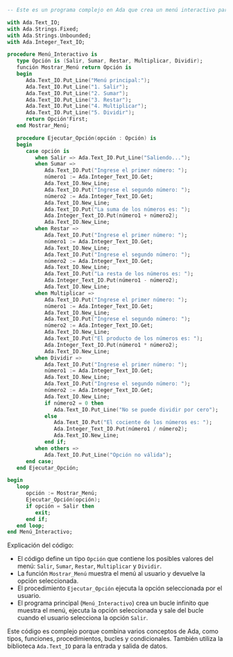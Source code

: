 ```ada
-- Este es un programa complejo en Ada que crea un menú interactivo para que el usuario pueda interactuar con el programa.

with Ada.Text_IO;
with Ada.Strings.Fixed;
with Ada.Strings.Unbounded;
with Ada.Integer_Text_IO;

procedure Menú_Interactivo is
   type Opción is (Salir, Sumar, Restar, Multiplicar, Dividir);
   función Mostrar_Menú return Opción is
   begin
      Ada.Text_IO.Put_Line("Menú principal:");
      Ada.Text_IO.Put_Line("1. Salir");
      Ada.Text_IO.Put_Line("2. Sumar");
      Ada.Text_IO.Put_Line("3. Restar");
      Ada.Text_IO.Put_Line("4. Multiplicar");
      Ada.Text_IO.Put_Line("5. Dividir");
      return Opción'First;
   end Mostrar_Menú;

   procedure Ejecutar_Opción(opción : Opción) is
   begin
      case opción is
         when Salir => Ada.Text_IO.Put_Line("Saliendo...");
         when Sumar =>
            Ada.Text_IO.Put("Ingrese el primer número: ");
            número1 := Ada.Integer_Text_IO.Get;
            Ada.Text_IO.New_Line;
            Ada.Text_IO.Put("Ingrese el segundo número: ");
            número2 := Ada.Integer_Text_IO.Get;
            Ada.Text_IO.New_Line;
            Ada.Text_IO.Put("La suma de los números es: ");
            Ada.Integer_Text_IO.Put(número1 + número2);
            Ada.Text_IO.New_Line;
         when Restar =>
            Ada.Text_IO.Put("Ingrese el primer número: ");
            número1 := Ada.Integer_Text_IO.Get;
            Ada.Text_IO.New_Line;
            Ada.Text_IO.Put("Ingrese el segundo número: ");
            número2 := Ada.Integer_Text_IO.Get;
            Ada.Text_IO.New_Line;
            Ada.Text_IO.Put("La resta de los números es: ");
            Ada.Integer_Text_IO.Put(número1 - número2);
            Ada.Text_IO.New_Line;
         when Multiplicar =>
            Ada.Text_IO.Put("Ingrese el primer número: ");
            número1 := Ada.Integer_Text_IO.Get;
            Ada.Text_IO.New_Line;
            Ada.Text_IO.Put("Ingrese el segundo número: ");
            número2 := Ada.Integer_Text_IO.Get;
            Ada.Text_IO.New_Line;
            Ada.Text_IO.Put("El producto de los números es: ");
            Ada.Integer_Text_IO.Put(número1 * número2);
            Ada.Text_IO.New_Line;
         when Dividir =>
            Ada.Text_IO.Put("Ingrese el primer número: ");
            número1 := Ada.Integer_Text_IO.Get;
            Ada.Text_IO.New_Line;
            Ada.Text_IO.Put("Ingrese el segundo número: ");
            número2 := Ada.Integer_Text_IO.Get;
            Ada.Text_IO.New_Line;
            if número2 = 0 then
               Ada.Text_IO.Put_Line("No se puede dividir por cero");
            else
               Ada.Text_IO.Put("El cociente de los números es: ");
               Ada.Integer_Text_IO.Put(número1 / número2);
               Ada.Text_IO.New_Line;
            end if;
         when others =>
            Ada.Text_IO.Put_Line("Opción no válida");
      end case;
   end Ejecutar_Opción;

begin
   loop
      opción := Mostrar_Menú;
      Ejecutar_Opción(opción);
      if opción = Salir then
         exit;
      end if;
   end loop;
end Menú_Interactivo;
```

Explicación del código:

* El código define un tipo `Opción` que contiene los posibles valores del menú: `Salir`, `Sumar`, `Restar`, `Multiplicar` y `Dividir`.
* La función `Mostrar_Menú` muestra el menú al usuario y devuelve la opción seleccionada.
* El procedimiento `Ejecutar_Opción` ejecuta la opción seleccionada por el usuario.
* El programa principal (`Menú_Interactivo`) crea un bucle infinito que muestra el menú, ejecuta la opción seleccionada y sale del bucle cuando el usuario selecciona la opción `Salir`.

Este código es complejo porque combina varios conceptos de Ada, como tipos, funciones, procedimientos, bucles y condicionales. También utiliza la biblioteca `Ada.Text_IO` para la entrada y salida de datos.
